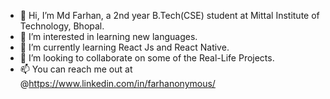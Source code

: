 - 👋 Hi, I’m Md Farhan, a 2nd year B.Tech(CSE) student at Mittal Institute of Technology, Bhopal.
- 👀 I’m interested in learning new languages.
- 🌱 I’m currently learning React Js and React Native.
- 💞️ I’m looking to collaborate on some of the Real-Life Projects.
- 📫 You can reach me out at @https://www.linkedin.com/in/farhanonymous/

<!---
FarhAnonymous/FarhAnonymous is a ✨ special ✨ repository because its `README.md` (this file) appears on your GitHub profile.
You can click the Preview link to take a look at your changes.
--->
